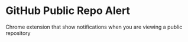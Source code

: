# GitHub Public Repo Alert
Chrome extension that show notifications when you are viewing a public repository
